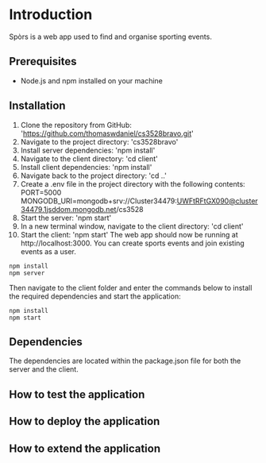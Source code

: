 # Introduction
Spòrs is a web app used to find and organise sporting events.

## Prerequisites
- Node.js and npm installed on your machine

## Installation
1. Clone the repository from GitHub: 'https://github.com/thomaswdaniel/cs3528bravo.git'
2. Navigate to the project directory: 'cs3528bravo'
3. Install server dependencies: 'npm install'
4. Navigate to the client directory: 'cd client'
5. Install client dependencies: 'npm install'
6. Navigate back to the project directory: 'cd ..'
7. Create a .env file in the project directory with the following contents:
  PORT=5000
  MONGODB_URI=mongodb+srv://Cluster34479:UWFtRFtGX090@cluster34479.1jsddom.mongodb.net/cs3528
8. Start the server: 'npm start'
9. In a new terminal window, navigate to the client directory: 'cd client'
10. Start the client: 'npm start'
The web app should now be running at http://localhost:3000. You can create sports events and join existing events as a user.


```
npm install
npm server
```

Then navigate to the client folder and enter the commands below to install the required dependencies and start the application:

```
npm install
npm start
```

## Dependencies
The dependencies are located within the package.json file for both the server and the client. 

## How to test the application 

## How to deploy the application

## How to extend the application
